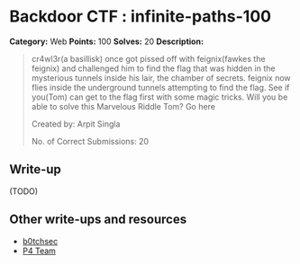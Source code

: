 # Backdoor CTF : infinite-paths-100

**Category:** Web
**Points:** 100
**Solves:** 20
**Description:**

> cr4wl3r(a basillisk) once got pissed off with feignix(fawkes the feignix) and challenged him to find the flag that was hidden in the mysterious tunnels inside his lair, the chamber of secrets. feignix now flies inside the underground tunnels attempting to find the flag. See if you(Tom) can get to the flag first with some magic tricks. Will you be able to solve this Marvelous Riddle Tom? Go here
>
> Created by: Arpit Singla
>
> No. of Correct Submissions: 20
>


## Write-up

(TODO)

## Other write-ups and resources

* [b0tchsec](http://b0tchsec.com/2016/backdoorctf/infinite-paths)
* [P4 Team](https://github.com/p4-team/ctf/blob/master/2016-06-04-backdoor-ctf/web_infinite_paths/README.md)
